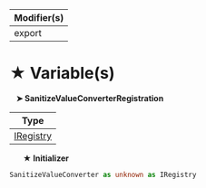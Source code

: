| Modifier(s)                            |
|----------------------------------------|
| export |

# &#9733; Variable(s)

&nbsp;&nbsp; **&#10148; SanitizeValueConverterRegistration**

| Type                        |
|-----------------------------|
| [IRegistry](/kernel/interface/di/iregistry.md) |

&nbsp;&nbsp;&nbsp;&nbsp;&nbsp; **&#9733; Initializer**

```ts
SanitizeValueConverter as unknown as IRegistry
```